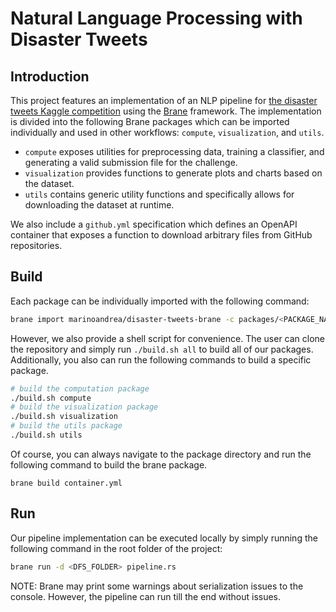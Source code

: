 # Natural Language Processing with Disaster Tweets

## Introduction

This project features an implementation of an NLP pipeline for [the disaster tweets Kaggle competition](https://www.kaggle.com/competitions/nlp-getting-started/overview/description) using the [Brane](https://github.com/epi-project/brane) framework. The implementation is divided into the following Brane packages which can be imported individually and used in other workflows: `compute`, `visualization`, and `utils`.

- `compute` exposes utilities for preprocessing data, training a classifier, and generating a valid submission file for the challenge.
- `visualization` provides functions to generate plots and charts based on the dataset.
- `utils` contains generic utility functions and specifically allows for downloading the dataset at runtime.

We also include a `github.yml` specification which defines an OpenAPI container that exposes a function to download arbitrary files from GitHub repositories.

## Build

Each package can be individually imported with the following command:

```bash
brane import marinoandrea/disaster-tweets-brane -c packages/<PACKAGE_NAME>
```

However, we also provide a shell script for convenience. The user can clone the repository and simply run `./build.sh all` to build all of our packages. Additionally, you also can run the following commands to build a specific package.

```bash
# build the computation package
./build.sh compute
# build the visualization package
./build.sh visualization
# build the utils package
./build.sh utils
```

Of course, you can always navigate to the package directory and run the following command to build the brane package.

```
brane build container.yml
```

## Run

Our pipeline implementation can be executed locally by simply running the following command in the root folder of the project:

```bash
brane run -d <DFS_FOLDER> pipeline.rs
```

NOTE: Brane may print some warnings about serialization issues to the console. However, the pipeline can run till the end without issues.
